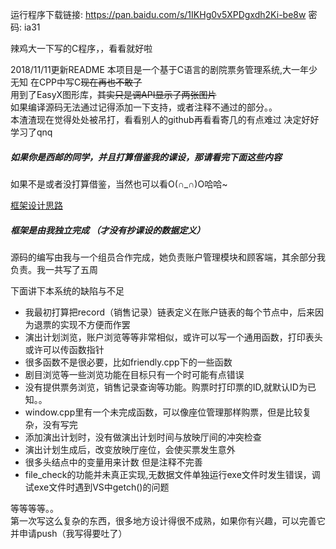 运行程序下载链接: https://pan.baidu.com/s/1IKHg0v5XPDgxdh2Ki-be8w 密码: ia31

辣鸡大一下写的C程序，，看看就好啦

2018/11/11更新README
本项目是一个基于C语言的剧院票务管理系统,大一年少无知 在CPP中写C~~现在再也不敢了~~   
用到了EasyX图形库，~~其实只是调API显示了两张图片~~    
如果编译源码无法通过记得添加一下支持，或者注释不通过的部分。。     
本渣渣现在觉得处处被吊打，看看别人的github再看看寄几的有点难过  决定好好学习了qnq   


##### 如果你是西邮的同学，并且打算借鉴我的课设，那请看完下面这些内容
如果不是或者没打算借鉴，当然也可以看O(∩_∩)O哈哈~  

[框架设计思路](https://blog.csdn.net/kafmws/article/details/80565755)

##### 框架是由我独立完成 （才没有抄课设的数据定义）

源码的编写由我与一个组员合作完成，她负责账户管理模块和顾客端，其余部分我负责。我一共写了五周

下面讲下本系统的缺陷与不足

- 我最初打算把record（销售记录）链表定义在账户链表的每个节点中，后来因为退票的实现不方便而作罢
- 演出计划浏览，账户浏览等等非常相似，或许可以写一个通用函数，打印表头或许可以传函数指针
- 很多函数不是很必要，比如friendly.cpp下的一些函数
- 剧目浏览等一些浏览功能在目标只有一个时可能有点错误
- 没有提供票务浏览，销售记录查询等功能。购票时打印票的ID,就默认ID为已知。。
- window.cpp里有一个未完成函数，可以像座位管理那样购票，但是比较复杂，没有写完
- 添加演出计划时，没有做演出计划时间与放映厅间的冲突检查
- 演出计划生成后，改变放映厅座位，会使买票发生意外
- 很多头结点中的变量用来计数  但是注释不完善
- file_check的功能并未真正实现,无数据文件单独运行exe文件时发生错误，调试exe文件时遇到VS中getch()的问题
   
   
等等等等。。   
第一次写这么复杂的东西，很多地方设计得很不成熟，如果你有兴趣，可以完善它并申请push（我写得要吐了）
